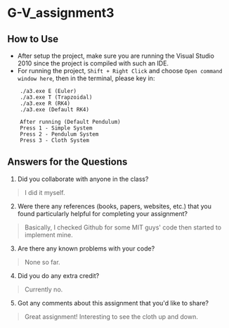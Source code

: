 # G-V_assignment3
## How to Use ##
- After setup the project, make sure you are running the Visual Studio 2010 since the project is compiled with such an IDE. 
- For running the project, ```Shift + Right Click``` and choose ```Open command window here```, then in the terminal, please key in:
```
    ./a3.exe E (Euler)
    ./a3.exe T (Trapzoidal)
    ./a3.exe R (RK4)
    ./a3.exe (Default RK4)
    
    After running (Default Pendulum)
    Press 1 - Simple System
    Press 2 - Pendulum System
    Press 3 - Cloth System
```

## Answers for the Questions ##
1. Did you collaborate with anyone in the class?
> I did it myself.

2. Were there any references (books, papers, websites, etc.) that you found particularly helpful for completing your assignment?
> Basically, I checked Github for some MIT guys' code then started to implement mine.

3. Are there any known problems with your code? 
> None so far.

4. Did you do any extra credit? 
> Currently no.

5. Got any comments about this assignment that you'd like to share?
> Great assignment! Interesting to see the cloth up and down.
